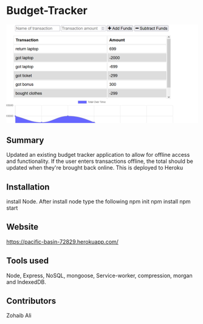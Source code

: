 # Budget-Tracker

![Screenshot](budget-tracker.PNG)

## Summary  

Updated an existing budget tracker application to allow for offline access and functionality. If the user enters transactions offline, the total should be updated when they're brought back online. This is deployed to Heroku

## Installation

install Node. After install node type the following
npm init
npm install
npm start

## Website
https://pacific-basin-72829.herokuapp.com/


## Tools used

Node, Express, NoSQL, mongoose, Service-worker, compression, morgan and IndexedDB.

## Contributors

Zohaib Ali
